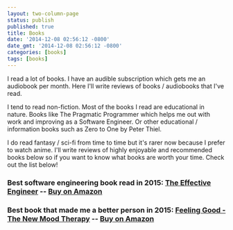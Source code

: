 ```yaml
---
layout: two-column-page
status: publish
published: true
title: Books
date: '2014-12-08 02:56:12 -0800'
date_gmt: '2014-12-08 02:56:12 -0800'
categories: [books]
tags: [books]
---
```

<p>I read a lot of books. I have an audible subscription which gets me an audiobook per month. Here I'll write reviews of books &#47; audiobooks that I've read.</p>
<p>I tend to read non-fiction. Most of the books I read are educational in nature. Books like The Pragmatic Programmer which helps me out with work and improving as a Software Engineer. Or other educational &#47; information books such as Zero to One by Peter Thiel.</p>
<p>I do read fantasy &#47; sci-fi from time to time but it's rarer now because I prefer to watch anime. I'll write reviews of highly enjoyable and recommended books below so if you want to know what books are worth your time. Check out the list below!</p>

### Best software engineering book read in 2015: [The Effective Engineer](/books/The-Effective-Engineer.html) -- [Buy on Amazon](http://amzn.to/1LySgt8)

### Best book that made me a better person in 2015: [Feeling Good - The New Mood Therapy](/books/feeling-good---the-new-mood-therapy.html) -- [Buy on Amazon](http://amzn.to/1ZyNKUX)
